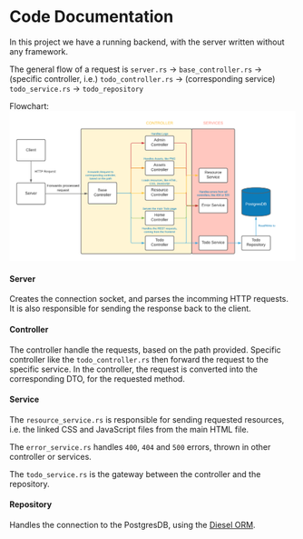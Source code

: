 # Code Documentation
In this project we have a running backend, with the server written without any framework.

The general flow of a request is `server.rs` -> `base_controller.rs` -> (specific controller, i.e.) `todo_controller.rs` -> (corresponding service) `todo_service.rs` -> `todo_repository`

Flowchart:
![Flowchart](Flowchart.png)

#### Server
Creates the connection socket, and parses the incomming HTTP requests. It is also responsible for sending the response back to the client.

#### Controller
The controller handle the requests, based on the path provided. Specific controller like the `todo_controller.rs` then forward the request to the specific service. In the controller, the request is converted into the corresponding DTO, for the requested method.

#### Service
The `resource_service.rs` is responsible for sending requested resources, i.e. the linked CSS and JavaScript files from the main HTML file.

The `error_service.rs` handles `400`, `404` and `500` errors, thrown in other controller or services.

The `todo_service.rs` is the gateway between the controller and the repository.

#### Repository
Handles the connection to the PostgresDB, using the [Diesel ORM](diesel.rs).
